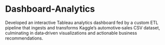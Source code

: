 # Dashboard-Analytics
Developed an interactive Tableau analytics dashboard fed by a custom ETL pipeline that ingests and transforms Kaggle’s automotive‑sales CSV dataset, culminating in data‑driven visualizations and actionable business recommendations.
